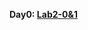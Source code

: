 **Day0: [Lab2-0&1](https://colab.research.google.com/drive/1mGCQe-dGidYaLxXZbQ92RaxkI2WfiWKv?usp=sharing)**   
